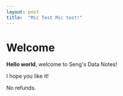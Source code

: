 ```yaml
---
layout: post
title:  "Mic Test Mic test!"
---
```


# Welcome

**Hello world**, welcome to Seng's Data Notes!

I hope you like it!

No refunds. 
